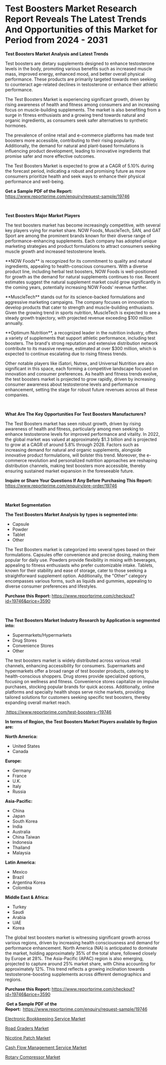 <p><h1>Test Boosters Market Research Report Reveals The Latest Trends And Opportunities of this Market for Period from 2024 - 2031</h1></p><p><strong>Test Boosters Market Analysis and Latest Trends</strong></p>
<p><p>Test boosters are dietary supplements designed to enhance testosterone levels in the body, promoting various benefits such as increased muscle mass, improved energy, enhanced mood, and better overall physical performance. These products are primarily targeted towards men seeking to counteract age-related declines in testosterone or enhance their athletic performance.</p><p>The Test Boosters Market is experiencing significant growth, driven by rising awareness of health and fitness among consumers and an increasing focus on muscle-building supplements. The market is also benefiting from a surge in fitness enthusiasts and a growing trend towards natural and organic ingredients, as consumers seek safer alternatives to synthetic hormones. </p><p>The prevalence of online retail and e-commerce platforms has made test boosters more accessible, contributing to their rising popularity. Additionally, the demand for natural and plant-based formulations is influencing product development, leading to innovative ingredients that promise safer and more effective outcomes.</p><p>The Test Boosters Market is expected to grow at a CAGR of 5.10% during the forecast period, indicating a robust and promising future as more consumers prioritize health and seek ways to enhance their physical performance and well-being.</p></p>
<p><strong>Get a Sample PDF of the Report:&nbsp;</strong> <a href="https://www.reportprime.com/enquiry/request-sample/19746?utm_campaign=1832&utm_medium=2&utm_source=Github&utm_content=ia&utm_term=02122024&utm_id=test-boosters">https://www.reportprime.com/enquiry/request-sample/19746</a></p>
<p>&nbsp;</p>
<p><strong>Test Boosters Major Market Players</strong></p>
<p><p>The test boosters market has become increasingly competitive, with several key players vying for market share. NOW Foods, MuscleTech, SAN, and GAT Sport are among the prominent brands known for their diverse range of performance-enhancing supplements. Each company has adopted unique marketing strategies and product formulations to attract consumers seeking muscle growth and increased testosterone levels.</p><p>**NOW Foods** is recognized for its commitment to quality and natural ingredients, appealing to health-conscious consumers. With a diverse product line, including herbal test boosters, NOW Foods is well-positioned for growth as the demand for natural supplements continues to rise. Recent estimates suggest the natural supplement market could grow significantly in the coming years, potentially increasing NOW Foods' revenue further.</p><p>**MuscleTech** stands out for its science-backed formulations and aggressive marketing campaigns. The company focuses on innovation to develop products that cater to strength and muscle-building enthusiasts. Given the growing trend in sports nutrition, MuscleTech is expected to see a steady growth trajectory, with projected revenue exceeding $100 million annually.</p><p>**Optimum Nutrition**, a recognized leader in the nutrition industry, offers a variety of supplements that support athletic performance, including test boosters. The brand's strong reputation and extensive distribution network contribute to its massive revenue, estimated at over $300 million, which is expected to continue escalating due to rising fitness trends.</p><p>Other notable players like iSatori, Nutrex, and Universal Nutrition are also significant in this space, each forming a competitive landscape focused on innovation and consumer preferences. As health and fitness trends evolve, the test boosters market is projected to grow rapidly, driven by increasing consumer awareness about testosterone levels and performance enhancement, setting the stage for robust future revenues across all these companies.</p></p>
<p>&nbsp;</p>
<p><strong>What Are The Key Opportunities For Test Boosters Manufacturers?</strong></p>
<p><p>The Test Boosters market has seen robust growth, driven by rising awareness of health and fitness, particularly among men seeking to enhance testosterone levels for improved performance and vitality. In 2022, the global market was valued at approximately $1.3 billion and is projected to grow at a CAGR of around 5.8% through 2028. Factors such as increasing demand for natural and organic supplements, alongside innovative product formulations, will bolster this trend. Moreover, the e-commerce revolution and personalized nutrition approaches are reshaping distribution channels, making test boosters more accessible, thereby ensuring sustained market expansion in the foreseeable future.</p></p>
<p><strong>Inquire or Share Your Questions If Any Before Purchasing This Report:</strong> <a href="https://www.reportprime.com/enquiry/pre-order/19746?utm_campaign=1832&utm_medium=2&utm_source=Github&utm_content=ia&utm_term=02122024&utm_id=test-boosters">https://www.reportprime.com/enquiry/pre-order/19746</a></p>
<p>&nbsp;</p>
<p><strong>Market Segmentation</strong></p>
<p><strong>The Test Boosters Market Analysis by types is segmented into:</strong></p>
<p><ul><li>Capsule</li><li>Powder</li><li>Tablet</li><li>Other</li></ul></p>
<p><p>The Test Boosters market is categorized into several types based on their formulations. Capsules offer convenience and precise dosing, making them popular for daily use. Powders provide flexibility in mixing with beverages, appealing to fitness enthusiasts who prefer customizable intake. Tablets, known for their stability and ease of storage, cater to those seeking a straightforward supplement option. Additionally, the "Other" category encompasses various forms, such as liquids and gummies, appealing to diverse consumer preferences and lifestyles.</p></p>
<p><strong>Purchase this Report:&nbsp;</strong><a href="https://www.reportprime.com/checkout?id=19746&price=3590&utm_campaign=1832&utm_medium=2&utm_source=Github&utm_content=ia&utm_term=02122024&utm_id=test-boosters">https://www.reportprime.com/checkout?id=19746&price=3590</a></p>
<p>&nbsp;</p>
<p><strong>The Test Boosters Market Industry Research by Application is segmented into:</strong></p>
<p><ul><li>Supermarkets/Hypermarkets</li><li>Drug Stores</li><li>Convenience Stores</li><li>Other</li></ul></p>
<p><p>The test boosters market is widely distributed across various retail channels, enhancing accessibility for consumers. Supermarkets and hypermarkets offer a broad range of test booster products, catering to health-conscious shoppers. Drug stores provide specialized options, focusing on wellness and fitness. Convenience stores capitalize on impulse purchases, stocking popular brands for quick access. Additionally, online platforms and specialty health shops serve niche markets, providing tailored solutions for customers seeking specific test boosters, thereby expanding overall market reach.</p></p>
<p><a href="https://www.reportprime.com/test-boosters-r19746?utm_campaign=1832&utm_medium=2&utm_source=Github&utm_content=ia&utm_term=02122024&utm_id=test-boosters">&nbsp;https://www.reportprime.com/test-boosters-r19746</a></p>
<p><strong>In terms of Region, the Test Boosters Market Players available by Region are:</strong></p>
<p>
    <p> <strong> North America: </strong>
        <ul>
            <li>United States</li>
            <li>Canada</li>
        </ul>
        </p> 
    <p> <strong> Europe: </strong>
        <ul>
            <li>Germany</li>
            <li>France</li>
            <li>U.K.</li>
            <li>Italy</li>
            <li>Russia</li>
        </ul>
        </p> 
    <p> <strong> Asia-Pacific: </strong>
        <ul>
            <li>China</li>
            <li>Japan</li>
            <li>South Korea</li>
            <li>India</li>
            <li>Australia</li>
            <li>China Taiwan</li>
            <li>Indonesia</li>
            <li>Thailand</li>
            <li>Malaysia</li>
        </ul>
        </p> 
    <p> <strong> Latin America: </strong>
        <ul>
            <li>Mexico</li>
            <li>Brazil</li>
            <li>Argentina Korea</li>
            <li>Colombia</li>
        </ul>
        </p> 
    <p> <strong> Middle East & Africa: </strong>
        <ul>
            <li>Turkey</li>
            <li>Saudi</li>
            <li>Arabia</li>
            <li>UAE</li>
            <li>Korea</li>
        </ul>
    </p>
    </p>
<p><p>The global test boosters market is witnessing significant growth across various regions, driven by increasing health consciousness and demand for performance enhancement. North America (NA) is anticipated to dominate the market, holding approximately 35% of the total share, followed closely by Europe at 28%. The Asia-Pacific (APAC) region is also emerging, projected to capture around 25% market share, with China accounting for approximately 12%. This trend reflects a growing inclination towards testosterone-boosting supplements across different demographics and regions.</p></p>
<p><strong>Purchase this Report: </strong><a href="https://www.reportprime.com/checkout?id=19746&price=3590&utm_campaign=1832&utm_medium=2&utm_source=Github&utm_content=ia&utm_term=02122024&utm_id=test-boosters">https://www.reportprime.com/checkout?id=19746&price=3590</a></p>
<p>&nbsp;<strong>Get a Sample PDF of the Report:&nbsp;&nbsp;</strong><a href="https://www.reportprime.com/enquiry/request-sample/19746?utm_campaign=1832&utm_medium=2&utm_source=Github&utm_content=ia&utm_term=02122024&utm_id=test-boosters">https://www.reportprime.com/enquiry/request-sample/19746</a></p>
<p><strong></strong></p>
<p><p><a href="https://issuu.com/reportprime-2/docs/electronic-bookkeeping-service-market-size-2030.pp?utm_campaign=1832&utm_medium=2&utm_source=Github&utm_content=ia&utm_term=02122024&utm_id=test-boosters">Electronic Bookkeeping Service Market</a></p><p><a href="https://www.linkedin.com/pulse/navigating-road-graders-market-incorporating-trends-2yn5e?utm_campaign=1832&utm_medium=2&utm_source=Github&utm_content=ia&utm_term=02122024&utm_id=test-boosters">Road Graders Market</a></p><p><a href="https://www.linkedin.com/pulse/success-road-map-growing-nicotine-patch-market-industrys-significant-ou3wc?utm_campaign=1832&utm_medium=2&utm_source=Github&utm_content=ia&utm_term=02122024&utm_id=test-boosters">Nicotine Patch Market</a></p><p><a href="https://issuu.com/reportprime-2/docs/cash-flow-management-service-market-size-2030.pptx?utm_campaign=1832&utm_medium=2&utm_source=Github&utm_content=ia&utm_term=02122024&utm_id=test-boosters">Cash Flow Management Service Market</a></p><p><a href="https://www.linkedin.com/pulse/research-report-value-market-segmentation-share-analysis-rotary-occxe?utm_campaign=1832&utm_medium=2&utm_source=Github&utm_content=ia&utm_term=02122024&utm_id=test-boosters">Rotary Compressor Market</a></p></p>